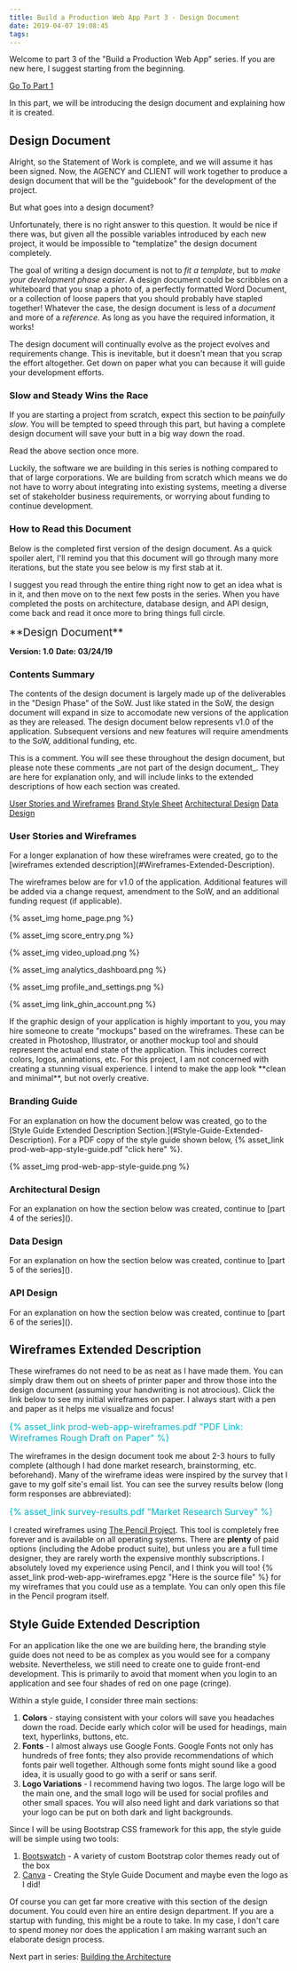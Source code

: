 ```yaml
---
title: Build a Production Web App Part 3 - Design Document
date: 2019-04-07 19:08:45
tags:
---
```


Welcome to part 3 of the "Build a Production Web App" series.  If you are new here, I suggest starting from the beginning.

[Go To Part 1](https://zachgoll.github.io/blog/2019/build-production-web-app-part-1/)

In this part, we will be introducing the design document and explaining how it is created.

## Design Document

Alright, so the Statement of Work is complete, and we will assume it has been signed.  Now, the AGENCY and CLIENT will work together to produce a design document that will be the "guidebook" for the development of the project.

But what goes into a design document?

Unfortunately, there is no right answer to this question.  It would be nice if there was, but given all the possible variables introduced by each new project, it would be impossible to "templatize" the design document completely.

The goal of writing a design document is not to _fit a template_, but to _make your development phase easier_.  A design document could be scribbles on a whiteboard that you snap a photo of, a perfectly formatted Word Document, or a collection of loose papers that you should probably have stapled together!  Whatever the case, the design document is less of a _document_ and more of a _reference_.  As long as you have the required information, it works!

The design document will continually evolve as the project evolves and requirements change.  This is inevitable, but it doesn't mean that you scrap the effort altogether.  Get down on paper what you can because it will guide your development efforts.

### Slow and Steady Wins the Race

If you are starting a project from scratch, expect this section to be _painfully slow_.  You will be tempted to speed through this part, but having a complete design document will save your butt in a big way down the road.

Read the above section once more.

Luckily, the software we are building in this series is nothing compared to that of large corporations.  We are building from scratch which means we do not have to worry about integrating into existing systems, meeting a diverse set of stakeholder business requirements, or worrying about funding to continue development.

### How to Read this Document

Below is the completed first version of the design document.  As a quick spoiler alert, I'll remind you that this document will go through many more iterations, but the state you see below is my first stab at it.

I suggest you read through the entire thing right now to get an idea what is in it, and then move on to the next few posts in the series.  When you have completed the posts on architecture, database design, and API design, come back and read it once more to bring things full circle.

<div class="document">
<span style="font-size: 1.2rem;">**Design Document**</span>

**Version: 1.0**
**Date: 03/24/19**
<div></div>

### Contents Summary

The contents of the design document is largely made up of the deliverables in the "Design Phase" of the SoW.  Just like stated in the SoW, the design document will expand in size to accomodate new versions of the application as they are released.  The design document below represents v1.0 of the application.  Subsequent versions and new features will require amendments to the SoW, additional funding, etc.

<div class="sow-comment">This is a comment.  You will see these throughout the design document, but please note these comments _are not part of the design document_.  They are here for explanation only, and will include links to the extended descriptions of how each section was created.</div>

[User Stories and Wireframes](#User-Stories-and-Wireframes)
[Brand Style Sheet](#Branding-Guide)
[Architectural Design](#Architectural-Design)
[Data Design](#Data-Design)

### User Stories and Wireframes

<div class="sow-comment">
For a longer explanation of how these wireframes were created, go to the [wireframes extended description](#Wireframes-Extended-Description).
</div>

The wireframes below are for v1.0 of the application.  Additional features will be added via a change request, amendment to the SoW, and an additional funding request (if applicable).

{% asset_img home_page.png %}

{% asset_img score_entry.png %}

{% asset_img video_upload.png %}

{% asset_img analytics_dashboard.png %}

{% asset_img profile_and_settings.png %}

{% asset_img link_ghin_account.png %}

<div class="sow-comment">If the graphic design of your application is highly important to you, you may hire someone to create "mockups" based on the wireframes.  These can be created in Photoshop, Illustrator, or another mockup tool and should represent the actual end state of the application.  This includes correct colors, logos, animations, etc.  For this project, I am not concerned with creating a stunning visual experience.  I intend to make the app look **clean and minimal**, but not overly creative.</div>

### Branding Guide

<div class="sow-comment">For an explanation on how the document below was created, go to the [Style Guide Extended Description Section.](#Style-Guide-Extended-Description).  For a PDF copy of the style guide shown below, {% asset_link prod-web-app-style-guide.pdf "click here" %}.
</div>

{% asset_img prod-web-app-style-guide.png %}

### Architectural Design

<div class="sow-comment">For an explanation on how the section below was created, continue to [part 4 of the series]().
</div>

### Data Design

<div class="sow-comment">For an explanation on how the section below was created, continue to [part 5 of the series]().
</div>

### API Design

<div class="sow-comment">For an explanation on how the section below was created, continue to [part 6 of the series]().
</div>

</div>

## Wireframes Extended Description

These wireframes do not need to be as neat as I have made them.  You can simply draw them out on sheets of printer paper and throw those into the design document (assuming your handwriting is not atrocious).  Click the link below to see my initial wireframes on paper.  I always start with a pen and paper as it helps me visualize and focus!

<span style="font-size: 1.0rem; color: #00b7c8 !important;">{% asset_link prod-web-app-wireframes.pdf "PDF Link: Wireframes Rough Draft on Paper" %}</span>

The wireframes in the design document took me about 2-3 hours to fully complete (although I had done market research, brainstorming, etc. beforehand).  Many of the wireframe ideas were inspired by the survey that I gave to my golf site's email list.  You can see the survey results below (long form responses are abbreviated):

<span style="font-size: 1.0rem; color: #00b7c8 !important;">{% asset_link survey-results.pdf "Market Research Survey" %}</span>

I created wireframes using [The Pencil Project](http://pencil.evolus.vn/Downloads.html).  This tool is completely free forever and is available on all operating systems.  There are **plenty** of paid options (including the Adobe product suite), but unless you are a full time designer, they are rarely worth the expensive monthly subscriptions.  I absolutely loved my experience using Pencil, and I think you will too!  {% asset_link prod-web-app-wireframes.epgz "Here is the source file" %} for my wireframes that you could use as a template.  You can only open this file in the Pencil program itself.

## Style Guide Extended Description

For an application like the one we are building here, the branding style guide does not need to be as complex as you would see for a company website.  Nevertheless, we still need to create one to guide front-end development.  This is primarily to avoid that moment when you login to an application and see four shades of red on one page (cringe).

Within a style guide, I consider three main sections: 

1. **Colors** - staying consistent with your colors will save you headaches down the road.  Decide early which color will be used for headings, main text, hyperlinks, buttons, etc.
2. **Fonts** - I almost always use Google Fonts.  Google Fonts not only has hundreds of free fonts; they also provide recommendations of which fonts pair well together.  Although some fonts might sound like a good idea, it is usually good to go with a serif or sans serif.
3. **Logo Variations** - I recommend having two logos.  The large logo will be the main one, and the small logo will be used for social profiles and other small spaces.  You will also need light and dark variations so that your logo can be put on both dark and light backgrounds.

Since I will be using Bootstrap CSS framework for this app, the style guide will be simple using two tools: 

1. [Bootswatch](https://bootswatch.com/flatly/) - A variety of custom Bootstrap color themes ready out of the box
2. [Canva](https://www.canva.com/) - Creating the Style Guide Document and maybe even the logo as I did!

Of course you can get far more creative with this section of the design document.  You could even hire an entire design department.  If you are a startup with funding, this might be a route to take.  In my case, I don't care to spend money nor does the application I am making warrant such an elaborate design process.

Next part in series: [Building the Architecture]()